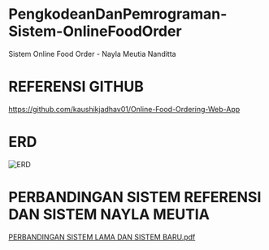 # PengkodeanDanPemrograman-Sistem-OnlineFoodOrder
Sistem Online Food Order - Nayla Meutia Nanditta
# REFERENSI GITHUB
https://github.com/kaushikjadhav01/Online-Food-Ordering-Web-App
# ERD
![ERD](https://github.com/NaylaMeutia/PengkodeanDanPemrograman-Sistem-OnlineFoodOrder/assets/166690913/99194f1a-f11d-490d-8df1-8ad404b6f717)
# PERBANDINGAN SISTEM REFERENSI DAN SISTEM NAYLA MEUTIA
[PERBANDINGAN SISTEM LAMA DAN SISTEM BARU.pdf](https://github.com/NaylaMeutia/PengkodeanDanPemrograman-Sistem-OnlineFoodOrder/files/15001091/PERBANDINGAN.SISTEM.LAMA.DAN.SISTEM.BARU.pdf)
